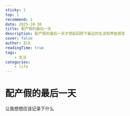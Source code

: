 ```yaml
---
sticky: 1
top: 1
recommend: 1
date: 2025-10-30
title: 配产假的最后一天
description: 配产假的最后一天才想起回顾下最近的生活和养娃感受
cover: false
author: 石头
readingTime: true
tags:
    - 生活
categories:
    - life
---
```


# 配产假的最后一天
让我想想应该记录下什么